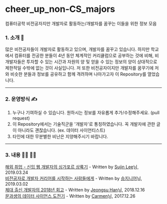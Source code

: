 # cheer_up_non-CS_majors
컴퓨터공학 비전공자지만 개발자로 활동하는/개발자를 꿈꾸는 이들을 위한 정보 모음 

### 1. 소개 :speech_balloon: 
많은 비전공자들이 개발자로 활동하고 있으며, 개발자를 꿈꾸고 있습니다. 하지만 학교에서 컴퓨터를 전공한 분들이 4년 동안 체계적인 커리큘럼으로 공부하는 것에 비해, 비개발자들은 투자할 수 있는 시간과 자원의 양 및 얻을 수 있는 정보의 양이 상대적으로 제한적일 수밖에 없는 것이 사실입니다. 저 또한 비전공자이지만 개발자를 꿈꾸기에 저와 비슷한 분들과 정보를 공유하고 함께 격려하며 나아가고자 이 Repository를 열었습니다.

* * *

### 2. 운영방식 :writing_hand:
1. 누구나 기여하실 수 있습니다. 원하시는 정보를 자유롭게 추가/수정해주세요. (pull request)
2. 이 Repository에서는 기술직군을 '개발자'로 통칭하였습니다. 꼭 개발자에 관한 글이 아니라도 괜찮습니다. (ex. 데이터 사이언티스트)
3. 타인에 대한 무분별한 비난은 지양해주시기 바랍니다. 

* * *

### 3. 내용 :woman_technologist: :man_technologist:
[해외 취업 - 신입 웹 개발자의 싱가포르 상륙기](https://sujinlee.me/how-i-landed-my-dream-job-in-sg/) - Written by [Sujin Lee](https://github.com/sujinleeme)님, 2019.03.24    
[비전공자로 개발자 커리어를 시작하는 사람들에게](https://www.youtube.com/watch?v=5bIzMeC6Djk) - Written by [승지니어](https://www.youtube.com/channel/UCW4ixpFivk6eJl8b5bFOLkg)님, 2019.03.02  
[체대 출신 개발자의 2018년 회고](https://ryan-han.com/post/memoirs/memoirs2018/) - Written by [Jeongsu Han](https://github.com/integerous)님, 2018.12.16    
[문과생의 데이터 사이언스 도전기](https://brunch.co.kr/@carmenlee/46) - Written by [Carmen](https://brunch.co.kr/@carmenlee#info)님, 2017.12.26    

